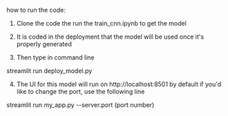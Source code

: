 how to run the code:

1. Clone the code the run the train_cnn.ipynb to get the model

2. It is coded in the deployment that the model will be used once it's properly generated

3. Then type in command line

streamlit run deploy_model.py

4. The UI for this model will run on http://localhost:8501 by default
if you'd like to change the port, use the following line

streamlit run my_app.py --server.port (port number)
